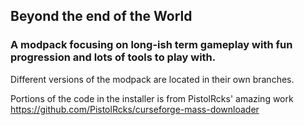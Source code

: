 ## Beyond the end of the World 

### A modpack focusing on long-ish term gameplay with fun progression and lots of tools to play with.

Different versions of the modpack are located in their own branches.














Portions of the code in the installer is from PistolRcks' amazing work
https://github.com/PistolRcks/curseforge-mass-downloader
